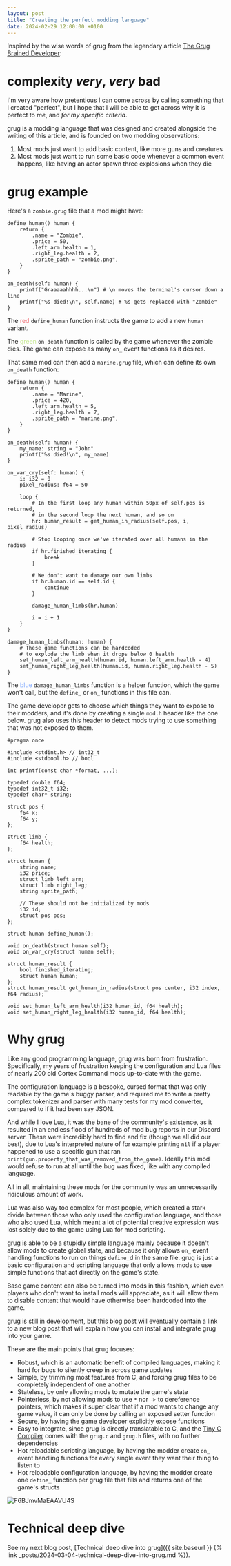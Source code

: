 ```yaml
---
layout: post
title: "Creating the perfect modding language"
date: 2024-02-29 12:00:00 +0100
---
```


Inspired by the wise words of grug from the legendary article [The Grug Brained Developer](https://grugbrain.dev/):

# complexity _very_, _very_ bad

I'm very aware how pretentious I can come across by calling something that I created "perfect", but I hope that I will be able to get across why it is perfect to _me_, and _for my specific criteria_.

grug is a modding language that was designed and created alongside the writing of this article, and is founded on two modding observations:

1. Most mods just want to add basic content, like more guns and creatures
2. Most mods just want to run some basic code whenever a common event happens, like having an actor spawn three explosions when they die

# grug example

Here's a `zombie.grug` file that a mod might have:

```grug
define_human() human {
	return {
		.name = "Zombie",
		.price = 50,
		.left_arm.health = 1,
		.right_leg.health = 2,
		.sprite_path = "zombie.png",
	}
}

on_death(self: human) {
	printf("Graaaaahhhh...\n") # \n moves the terminal's cursor down a line
	printf("%s died!\n", self.name) # %s gets replaced with "Zombie"
}
```

The <span style="color:#f07178">red</span> `define_human` function instructs the game to add a new `human` variant.

The <span style="color:#C3E88D">green</span> `on_death` function is called by the game whenever the zombie dies. The game can expose as many `on_` event functions as it desires.

That same mod can then add a `marine.grug` file, which can define its own `on_death` function:

```grug
define_human() human {
	return {
		.name = "Marine",
		.price = 420,
		.left_arm.health = 5,
		.right_leg.health = 7,
		.sprite_path = "marine.png",
	}
}

on_death(self: human) {
	my_name: string = "John"
	printf("%s died!\n", my_name)
}

on_war_cry(self: human) {
	i: i32 = 0
	pixel_radius: f64 = 50

	loop {
		# In the first loop any human within 50px of self.pos is returned,
		# in the second loop the next human, and so on
		hr: human_result = get_human_in_radius(self.pos, i, pixel_radius)

		# Stop looping once we've iterated over all humans in the radius
		if hr.finished_iterating {
			break
		}

		# We don't want to damage our own limbs
		if hr.human.id == self.id {
			continue
		}

		damage_human_limbs(hr.human)

		i = i + 1
	}
}

damage_human_limbs(human: human) {
	# These game functions can be hardcoded
	# to explode the limb when it drops below 0 health
	set_human_left_arm_health(human.id, human.left_arm.health - 4)
	set_human_right_leg_health(human.id, human.right_leg.health - 5)
}
```

The <span style="color:#82AAFF">blue</span> `damage_human_limbs` function is a helper function, which the game won't call, but the `define_` or `on_` functions in this file can.

The game developer gets to choose which things they want to expose to their modders, and it's done by creating a single `mod.h` header like the one below. grug also uses this header to detect mods trying to use something that was not exposed to them.

```bettercpp
#pragma once

#include <stdint.h> // int32_t
#include <stdbool.h> // bool

int printf(const char *format, ...);

typedef double f64;
typedef int32_t i32;
typedef char* string;

struct pos {
	f64 x;
	f64 y;
};

struct limb {
	f64 health;
};

struct human {
	string name;
	i32 price;
	struct limb left_arm;
	struct limb right_leg;
	string sprite_path;

	// These should not be initialized by mods
	i32 id;
	struct pos pos;
};

struct human define_human();

void on_death(struct human self);
void on_war_cry(struct human self);

struct human_result {
	bool finished_iterating;
	struct human human;
};
struct human_result get_human_in_radius(struct pos center, i32 index, f64 radius);

void set_human_left_arm_health(i32 human_id, f64 health);
void set_human_right_leg_health(i32 human_id, f64 health);
```

# Why grug

Like any good programming language, grug was born from frustration. Specifically, my years of frustration keeping the configuration and Lua files of nearly 200 old Cortex Command mods up-to-date with the game.

The configuration language is a bespoke, cursed format that was only readable by the game's buggy parser, and required me to write a pretty complex tokenizer and parser with many tests for my mod converter, compared to if it had been say JSON.

And while I love Lua, it was the bane of the community's existence, as it resulted in an endless flood of hundreds of mod bug reports in our Discord server. These were incredibly hard to find and fix (though we all did our best), due to Lua's interpreted nature of for example printing `nil` if a player happened to use a specific gun that ran `print(gun.property_that_was_removed_from_the_game)`. Ideally this mod would refuse to run at all until the bug was fixed, like with any compiled language.

All in all, maintaining these mods for the community was an unnecessarily ridiculous amount of work.

Lua was also way too complex for most people, which created a stark divide between those who only used the configuration language, and those who also used Lua, which meant a lot of potential creative expression was lost solely due to the game using Lua for mod scripting.

grug is able to be a stupidly simple language mainly because it doesn't allow mods to create global state, and because it only allows `on_` event handling functions to run on things `define_`d in the same file. grug is just a basic configuration and scripting language that only allows mods to use simple functions that act directly on the game's state.

Base game content can also be turned into mods in this fashion, which even players who don't want to install mods will appreciate, as it will allow them to disable content that would have otherwise been hardcoded into the game.

grug is still in development, but this blog post will eventually contain a link to a new blog post that will explain how you can install and integrate grug into your game.

These are the main points that grug focuses:

- Robust, which is an automatic benefit of compiled languages, making it hard for bugs to silently creep in across game updates
- Simple, by trimming most features from C, and forcing grug files to be completely independent of one another
- Stateless, by only allowing mods to mutate the game's state
- Pointerless, by not allowing mods to use `*` nor `->` to dereference pointers, which makes it super clear that if a mod wants to change any game value, it can only be done by calling an exposed setter function
- Secure, by having the game developer explicitly expose functions
- Easy to integrate, since grug is directly translatable to C, and the [Tiny C Compiler](https://en.wikipedia.org/wiki/Tiny_C_Compiler) comes with the `grug.c` and `grug.h` files, with no further dependencies
- Hot reloadable scripting language, by having the modder create `on_` event handling functions for every single event they want their thing to listen to
- Hot reloadable configuration language, by having the modder create one `define_` function per grug file that fills and returns one of the game's structs

![F6BJmvMaEAAVU4S](https://github.com/MyNameIsTrez/MyNameIsTrez.github.io/assets/32989873/8af20dd2-6ed2-4c0d-8e16-62397597283c)

# Technical deep dive

See my next blog post, [Technical deep dive into grug]({{ site.baseurl }} {% link _posts/2024-03-04-technical-deep-dive-into-grug.md %}).
